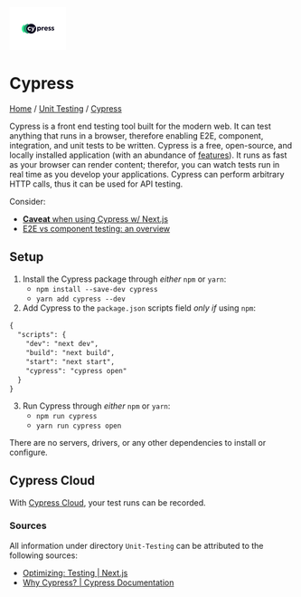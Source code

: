 <img src="./images/cypress-logo.png" width=100px alt="Cypress Logo"/>

# Cypress

[Home](../../Readme.md) / [Unit Testing](../unit-testing.md) / [Cypress](cypress.md)

Cypress is a front end testing tool built for the modern web. It can test anything that runs in a browser, therefore enabling E2E, component, integration, and unit tests to be written. Cypress is a free, open-source, and locally installed application (with an abundance of [features](https://docs.cypress.io/guides/overview/why-cypress#Features)). It runs as fast as your browser can render content; therefor, you can watch tests run in real time as you develop your applications. Cypress can perform arbitrary HTTP calls, thus it can be used for API testing.

Consider:
- [**Caveat** when using Cypress w/ Next.js](https://docs.cypress.io/guides/component-testing/react/overview#Nextjs-Caveats)
- [E2E vs component testing: an overview](https://docs.cypress.io/guides/core-concepts/testing-types#Testing-Type-Comparison)

## Setup

1. Install the Cypress package through *either* `npm` or `yarn`:
    - `npm install --save-dev cypress`
    - `yarn add cypress --dev`
2. Add Cypress to the `package.json` scripts field *only if* using `npm`: 
```
{
  "scripts": {
    "dev": "next dev",
    "build": "next build",
    "start": "next start",
    "cypress": "cypress open"
  }
}
```
3. Run Cypress through *either* `npm` or `yarn`: 
    - `npm run cypress`
    - `yarn run cypress open`

There are no servers, drivers, or any other dependencies to install or configure.

## Cypress Cloud

With [Cypress Cloud](https://docs.cypress.io/guides/cloud/introduction), your test runs can be recorded.

### Sources

All information under directory `Unit-Testing` can be attributed to the following sources:
- [Optimizing: Testing | Next.js](https://nextjs.org/docs/pages/building-your-application/optimizing/testing)
- [Why Cypress? | Cypress Documentation](https://docs.cypress.io/guides/overview/why-cypress)